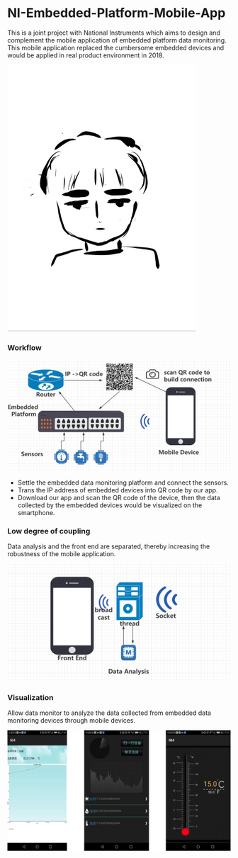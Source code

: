 # NI-Embedded-Platform-Mobile-App
This is a joint project with National Instruments which aims to design and complement the mobile application of embedded platform data monitoring. This mobile application replaced the cumbersome embedded devices and would be applied in real product environment in 2018.

![head](http://github.com/StrangeCloud9/NI-Embedded-Platform-Mobile-App/raw/master/images/head.jpg)

###  Workflow 

![](http://github.com/StrangeCloud9/NI-Embedded-Platform-Mobile-App/blob/master/images/NI1.png)

* Settle the embedded data monitoring platform and connect the sensors. 
* Trans the IP address of embedded devices into QR code by our app.
* Download our app and scan the QR code of the device, then the data collected by the embedded devices would be visualized on the smartphone.

### Low degree of coupling ###

Data analysis and the front end are separated, thereby increasing the robustness of the mobile application.

![](http://github.com/StrangeCloud9/NI-Embedded-Platform-Mobile-App/blob/master/images/NI2.png)


### Visualization 

Allow data monitor to analyze the data collected from embedded data monitoring devices through mobile devices. 

![](http://github.com/StrangeCloud9/NI-Embedded-Platform-Mobile-App/blob/master/images/NI3.png)